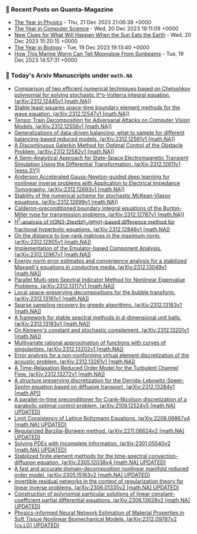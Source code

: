 ### 📝 Recent Posts on Quanta-Magazine
<!-- quanta starts -->
* <a href="https://www.quantamagazine.org/the-biggest-discoveries-in-physics-in-2023-20231221/">The Year in Physics</a> - Thu, 21 Dec 2023 21:06:38 +0000
* <a href="https://www.quantamagazine.org/the-biggest-discoveries-in-computer-science-in-2023-20231220/">The Year in Computer Science</a> - Wed, 20 Dec 2023 19:11:09 +0000
* <a href="https://www.quantamagazine.org/new-clues-for-what-will-happen-when-the-sun-eats-the-earth-20231220/">New Clues for What Will Happen When the Sun Eats the Earth</a> - Wed, 20 Dec 2023 15:20:15 +0000
* <a href="https://www.quantamagazine.org/the-biggest-discoveries-in-biology-in-2023-20231219/">The Year in Biology</a> - Tue, 19 Dec 2023 19:13:40 +0000
* <a href="https://www.quantamagazine.org/how-this-marine-worm-can-tell-moonglow-from-sunbeams-20231219/">How This Marine Worm Can Tell Moonglow From Sunbeams</a> - Tue, 19 Dec 2023 14:57:31 +0000
<!-- quanta ends -->
### 📝 Today's Arxiv Manuscripts under ``math.NA``
<!-- arxiv-math-na starts -->
* <a href="http://arxiv.org/abs/2312.12445">Comparison of two efficient numerical techniques based on Chelyshkov polynomial for solving stochastic It^o-Volterra integral equation. (arXiv:2312.12445v1 [math.NA])</a>
* <a href="http://arxiv.org/abs/2312.12547">Stable least-squares space-time boundary element methods for the wave equation. (arXiv:2312.12547v1 [math.NA])</a>
* <a href="http://arxiv.org/abs/2312.12556">Tensor Train Decomposition for Adversarial Attacks on Computer Vision Models. (arXiv:2312.12556v1 [math.NA])</a>
* <a href="http://arxiv.org/abs/2312.12561">Generalizations of data-driven balancing: what to sample for different balancing-based reduced models. (arXiv:2312.12561v1 [math.NA])</a>
* <a href="http://arxiv.org/abs/2312.12582">A Discontinuous Galerkin Method for Optimal Control of the Obstacle Problem. (arXiv:2312.12582v1 [math.NA])</a>
* <a href="http://arxiv.org/abs/2312.12611">A Semi-Analytical Approach for State-Space Electromagnetic Transient Simulation Using the Differential Transformation. (arXiv:2312.12611v1 [eess.SY])</a>
* <a href="http://arxiv.org/abs/2312.12693">Anderson Accelerated Gauss-Newton-guided deep learning for nonlinear inverse problems with Application to Electrical Impedance Tomography. (arXiv:2312.12693v1 [math.NA])</a>
* <a href="http://arxiv.org/abs/2312.12699">Stability of the numerical scheme for stochastic McKean-Vlasov equations. (arXiv:2312.12699v1 [math.NA])</a>
* <a href="http://arxiv.org/abs/2312.12787">Calderon-preconditioned boundary integral equations of the Burton-Miller type for transmission problems. (arXiv:2312.12787v1 [math.NA])</a>
* <a href="http://arxiv.org/abs/2312.12846">$H^1$-analysis of H3N3-2textbf{$_sigma$}-based difference method for fractional hyperbolic equations. (arXiv:2312.12846v1 [math.NA])</a>
* <a href="http://arxiv.org/abs/2312.12905">On the distance to low-rank matrices in the maximum norm. (arXiv:2312.12905v1 [math.NA])</a>
* <a href="http://arxiv.org/abs/2312.12967">Implementation of the Emulator-based Component Analysis. (arXiv:2312.12967v1 [math.NA])</a>
* <a href="http://arxiv.org/abs/2312.13049">Energy norm error estimates and convergence analysis for a stabilized Maxwell's equations in conductive media. (arXiv:2312.13049v1 [math.NA])</a>
* <a href="http://arxiv.org/abs/2312.13117">Parallel Multi-step Spectral Indicator Method for Nonlinear Eigenvalue Problems. (arXiv:2312.13117v1 [math.NA])</a>
* <a href="http://arxiv.org/abs/2312.13161">Local space-preserving decompositions for the bubble transform. (arXiv:2312.13161v1 [math.NA])</a>
* <a href="http://arxiv.org/abs/2312.13163">Sparse sampling recovery by greedy algorithms. (arXiv:2312.13163v1 [math.NA])</a>
* <a href="http://arxiv.org/abs/2312.13183">A framework for stable spectral methods in $d$-dimensional unit balls. (arXiv:2312.13183v1 [math.NA])</a>
* <a href="http://arxiv.org/abs/2312.13201">On Kemeny's constant and stochastic complement. (arXiv:2312.13201v1 [math.NA])</a>
* <a href="http://arxiv.org/abs/2312.13202">Multivariate rational approximation of functions with curves of singularities. (arXiv:2312.13202v1 [math.NA])</a>
* <a href="http://arxiv.org/abs/2312.13261">Error analysis for a non-conforming virtual element discretization of the acoustic problem. (arXiv:2312.13261v1 [math.NA])</a>
* <a href="http://arxiv.org/abs/2312.13272">A Time-Relaxation Reduced Order Model for the Turbulent Channel Flow. (arXiv:2312.13272v1 [math.NA])</a>
* <a href="http://arxiv.org/abs/2312.13284">A structure preserving discretization for the Derrida-Lebowitz-Speer-Spohn equation based on diffusive transport. (arXiv:2312.13284v1 [math.AP])</a>
* <a href="http://arxiv.org/abs/2109.12524">A parallel-in-time preconditioner for Crank-Nicolson discretization of a parabolic optimal control problem. (arXiv:2109.12524v5 [math.NA] UPDATED)</a>
* <a href="http://arxiv.org/abs/2208.06867">Limit Consistency of Lattice Boltzmann Equations. (arXiv:2208.06867v4 [math.NA] UPDATED)</a>
* <a href="http://arxiv.org/abs/2211.06624">Regularized Barzilai-Borwein method. (arXiv:2211.06624v2 [math.NA] UPDATED)</a>
* <a href="http://arxiv.org/abs/2301.05540">Solving PDEs with Incomplete Information. (arXiv:2301.05540v2 [math.NA] UPDATED)</a>
* <a href="http://arxiv.org/abs/2305.12038">Stabilized finite element methods for the time-spectral convection-diffusion equation. (arXiv:2305.12038v4 [math.NA] UPDATED)</a>
* <a href="http://arxiv.org/abs/2305.15163">A fast and accurate domain-decomposition nonlinear manifold reduced order model. (arXiv:2305.15163v2 [math.NA] UPDATED)</a>
* <a href="http://arxiv.org/abs/2306.01335">Invertible residual networks in the context of regularization theory for linear inverse problems. (arXiv:2306.01335v2 [math.NA] UPDATED)</a>
* <a href="http://arxiv.org/abs/2306.13628">Construction of polynomial particular solutions of linear constant-coefficient partial differential equations. (arXiv:2306.13628v2 [math.NA] UPDATED)</a>
* <a href="http://arxiv.org/abs/2312.09787">Physics-informed Neural Network Estimation of Material Properties in Soft Tissue Nonlinear Biomechanical Models. (arXiv:2312.09787v2 [cs.LG] UPDATED)</a>
<!-- arxiv-math-na ends -->
